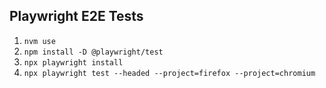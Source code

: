 ## Playwright E2E Tests

1. `nvm use`
2. `npm install -D @playwright/test`
3. `npx playwright install`
4. `npx playwright test --headed --project=firefox --project=chromium`